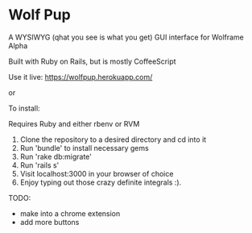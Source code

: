 Wolf Pup
================

A WYSIWYG (qhat you see is what you get) GUI interface for Wolframe Alpha

Built with Ruby on Rails, but is mostly CoffeeScript

Use it live: https://wolfpup.herokuapp.com/

or

To install:

Requires Ruby and either rbenv or RVM

1. Clone the repository to a desired directory and cd into it
2. Run 'bundle' to install necessary gems
3. Run 'rake db:migrate'
4. Run 'rails s'
5. Visit localhost:3000 in your browser of choice
6. Enjoy typing out those crazy definite integrals :).

TODO:
- make into a chrome extension
- add more buttons
